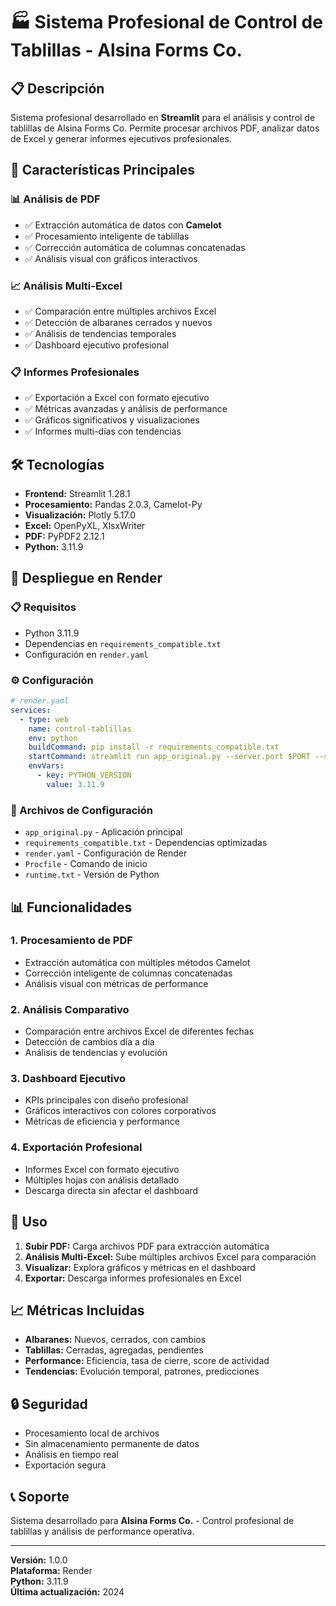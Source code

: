 # 🏭 Sistema Profesional de Control de Tablillas - Alsina Forms Co.

## 📋 Descripción

Sistema profesional desarrollado en **Streamlit** para el análisis y control de tablillas de Alsina Forms Co. Permite procesar archivos PDF, analizar datos de Excel y generar informes ejecutivos profesionales.

## 🚀 Características Principales

### 📊 **Análisis de PDF**
- ✅ Extracción automática de datos con **Camelot**
- ✅ Procesamiento inteligente de tablillas
- ✅ Corrección automática de columnas concatenadas
- ✅ Análisis visual con gráficos interactivos

### 📈 **Análisis Multi-Excel**
- ✅ Comparación entre múltiples archivos Excel
- ✅ Detección de albaranes cerrados y nuevos
- ✅ Análisis de tendencias temporales
- ✅ Dashboard ejecutivo profesional

### 📋 **Informes Profesionales**
- ✅ Exportación a Excel con formato ejecutivo
- ✅ Métricas avanzadas y análisis de performance
- ✅ Gráficos significativos y visualizaciones
- ✅ Informes multi-días con tendencias

## 🛠️ Tecnologías

- **Frontend:** Streamlit 1.28.1
- **Procesamiento:** Pandas 2.0.3, Camelot-Py
- **Visualización:** Plotly 5.17.0
- **Excel:** OpenPyXL, XlsxWriter
- **PDF:** PyPDF2 2.12.1
- **Python:** 3.11.9

## 🚀 Despliegue en Render

### 📋 Requisitos
- Python 3.11.9
- Dependencias en `requirements_compatible.txt`
- Configuración en `render.yaml`

### ⚙️ Configuración
```yaml
# render.yaml
services:
  - type: web
    name: control-tablillas
    env: python
    buildCommand: pip install -r requirements_compatible.txt
    startCommand: streamlit run app_original.py --server.port $PORT --server.address 0.0.0.0
    envVars:
      - key: PYTHON_VERSION
        value: 3.11.9
```

### 🔧 Archivos de Configuración
- `app_original.py` - Aplicación principal
- `requirements_compatible.txt` - Dependencias optimizadas
- `render.yaml` - Configuración de Render
- `Procfile` - Comando de inicio
- `runtime.txt` - Versión de Python

## 📊 Funcionalidades

### 1. **Procesamiento de PDF**
- Extracción automática con múltiples métodos Camelot
- Corrección inteligente de columnas concatenadas
- Análisis visual con métricas de performance

### 2. **Análisis Comparativo**
- Comparación entre archivos Excel de diferentes fechas
- Detección de cambios día a día
- Análisis de tendencias y evolución

### 3. **Dashboard Ejecutivo**
- KPIs principales con diseño profesional
- Gráficos interactivos con colores corporativos
- Métricas de eficiencia y performance

### 4. **Exportación Profesional**
- Informes Excel con formato ejecutivo
- Múltiples hojas con análisis detallado
- Descarga directa sin afectar el dashboard

## 🎯 Uso

1. **Subir PDF:** Carga archivos PDF para extracción automática
2. **Análisis Multi-Excel:** Sube múltiples archivos Excel para comparación
3. **Visualizar:** Explora gráficos y métricas en el dashboard
4. **Exportar:** Descarga informes profesionales en Excel

## 📈 Métricas Incluidas

- **Albaranes:** Nuevos, cerrados, con cambios
- **Tablillas:** Cerradas, agregadas, pendientes
- **Performance:** Eficiencia, tasa de cierre, score de actividad
- **Tendencias:** Evolución temporal, patrones, predicciones

## 🔒 Seguridad

- Procesamiento local de archivos
- Sin almacenamiento permanente de datos
- Análisis en tiempo real
- Exportación segura

## 📞 Soporte

Sistema desarrollado para **Alsina Forms Co.** - Control profesional de tablillas y análisis de performance operativa.

---

**Versión:** 1.0.0  
**Plataforma:** Render  
**Python:** 3.11.9  
**Última actualización:** 2024